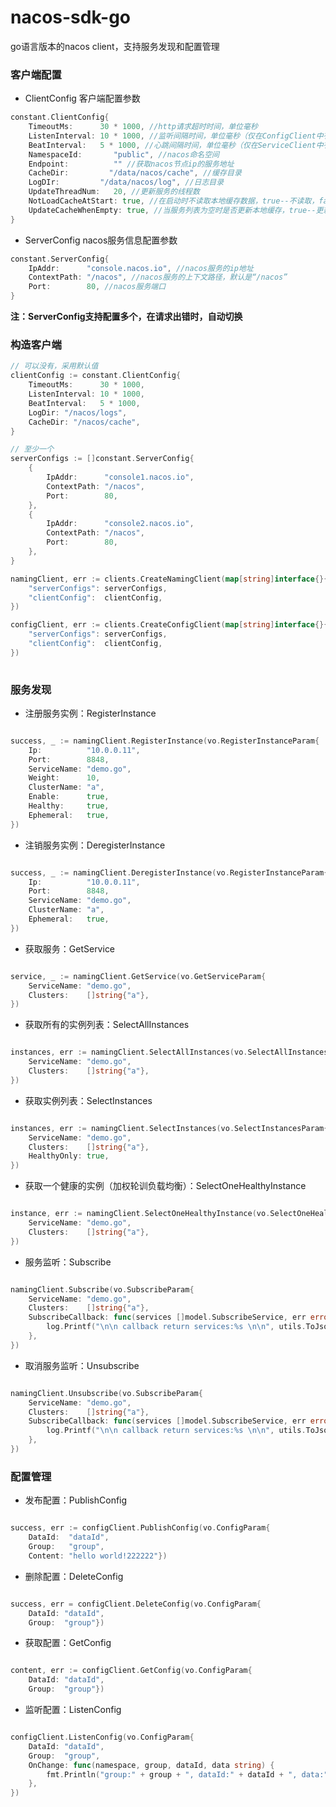 
# nacos-sdk-go

go语言版本的nacos client，支持服务发现和配置管理

### 客户端配置

* ClientConfig 客户端配置参数 
 
```go
constant.ClientConfig{
    TimeoutMs:      30 * 1000, //http请求超时时间，单位毫秒
    ListenInterval: 10 * 1000, //监听间隔时间，单位毫秒（仅在ConfigClient中有效）
    BeatInterval:   5 * 1000, //心跳间隔时间，单位毫秒（仅在ServiceClient中有效）
    NamespaceId:       "public", //nacos命名空间
    Endpoint:          "" //获取nacos节点ip的服务地址
    CacheDir:         "/data/nacos/cache", //缓存目录
    LogDIr:         "/data/nacos/log", //日志目录
    UpdateThreadNum:   20, //更新服务的线程数
    NotLoadCacheAtStart: true, //在启动时不读取本地缓存数据，true--不读取，false--读取
    UpdateCacheWhenEmpty: true, //当服务列表为空时是否更新本地缓存，true--更新,false--不更新
}
```


* ServerConfig nacos服务信息配置参数

```go
constant.ServerConfig{
    IpAddr:      "console.nacos.io", //nacos服务的ip地址 
    ContextPath: "/nacos", //nacos服务的上下文路径，默认是“/nacos” 
    Port:        80, //nacos服务端口
}
```

<b>注：ServerConfig支持配置多个，在请求出错时，自动切换</b>

### 构造客户端

```go
// 可以没有，采用默认值
clientConfig := constant.ClientConfig{
    TimeoutMs:      30 * 1000,
    ListenInterval: 10 * 1000,
    BeatInterval:   5 * 1000,
    LogDir: "/nacos/logs",
    CacheDir: "/nacos/cache",
} 

// 至少一个
serverConfigs := []constant.ServerConfig{
    {
        IpAddr:      "console1.nacos.io",
        ContextPath: "/nacos",
        Port:        80,
    },
    {
    	IpAddr:      "console2.nacos.io",
    	ContextPath: "/nacos",
    	Port:        80,
    },
}

namingClient, err := clients.CreateNamingClient(map[string]interface{}{
	"serverConfigs": serverConfigs,
	"clientConfig":  clientConfig,
})

configClient, err := clients.CreateConfigClient(map[string]interface{}{
	"serverConfigs": serverConfigs,
	"clientConfig":  clientConfig,
})
    
```


### 服务发现
    
* 注册服务实例：RegisterInstance

```go

success, _ := namingClient.RegisterInstance(vo.RegisterInstanceParam{
    Ip:          "10.0.0.11",
    Port:        8848,
    ServiceName: "demo.go",
    Weight:      10,
    ClusterName: "a",
    Enable:      true,
    Healthy:     true,
    Ephemeral:   true,
})

```
  
* 注销服务实例：DeregisterInstance

```go

success, _ := namingClient.DeregisterInstance(vo.RegisterInstanceParam{
    Ip:          "10.0.0.11",
    Port:        8848,
    ServiceName: "demo.go",
    ClusterName: "a",
    Ephemeral:   true,
})

```
  
* 获取服务：GetService

```go

service, _ := namingClient.GetService(vo.GetServiceParam{
    ServiceName: "demo.go",
    Clusters:    []string{"a"},
})

```

* 获取所有的实例列表：SelectAllInstances

```go

instances, err := namingClient.SelectAllInstances(vo.SelectAllInstancesParam{
    ServiceName: "demo.go",
    Clusters:    []string{"a"},
})

```
 
* 获取实例列表：SelectInstances

```go

instances, err := namingClient.SelectInstances(vo.SelectInstancesParam{
    ServiceName: "demo.go",
    Clusters:    []string{"a"},
    HealthyOnly: true,
})

```

* 获取一个健康的实例（加权轮训负载均衡）：SelectOneHealthyInstance

```go

instance, err := namingClient.SelectOneHealthyInstance(vo.SelectOneHealthInstanceParam{
    ServiceName: "demo.go",
    Clusters:    []string{"a"},
})

```

* 服务监听：Subscribe

```go

namingClient.Subscribe(vo.SubscribeParam{
    ServiceName: "demo.go",
    Clusters:    []string{"a"},
    SubscribeCallback: func(services []model.SubscribeService, err error) {
        log.Printf("\n\n callback return services:%s \n\n", utils.ToJsonString(services))
    },
})

```

* 取消服务监听：Unsubscribe

```go

namingClient.Unsubscribe(vo.SubscribeParam{
    ServiceName: "demo.go",
    Clusters:    []string{"a"},
    SubscribeCallback: func(services []model.SubscribeService, err error) {
        log.Printf("\n\n callback return services:%s \n\n", utils.ToJsonString(services))
    },
})

```

### 配置管理

* 发布配置：PublishConfig

```go

success, err := configClient.PublishConfig(vo.ConfigParam{
    DataId:  "dataId",
    Group:   "group",
    Content: "hello world!222222"})

```

* 删除配置：DeleteConfig

```go

success, err = configClient.DeleteConfig(vo.ConfigParam{
    DataId: "dataId",
    Group:  "group"})

```

* 获取配置：GetConfig

```go

content, err := configClient.GetConfig(vo.ConfigParam{
    DataId: "dataId",
    Group:  "group"})

```

* 监听配置：ListenConfig

```go

configClient.ListenConfig(vo.ConfigParam{
    DataId: "dataId",
    Group:  "group",
    OnChange: func(namespace, group, dataId, data string) {
        fmt.Println("group:" + group + ", dataId:" + dataId + ", data:" + data)
	},
})

```

